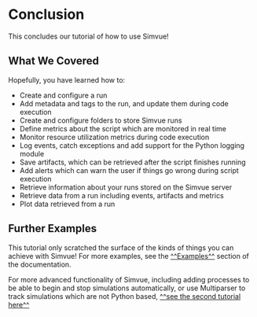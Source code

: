 # Conclusion
This concludes our tutorial of how to use Simvue! 

## What We Covered
Hopefully, you have learned how to:

- Create and configure a run
- Add metadata and tags to the run, and update them during code execution
- Create and configure folders to store Simvue runs
- Define metrics about the script which are monitored in real time
- Monitor resource utilization metrics during code execution
- Log events, catch exceptions and add support for the Python logging module
- Save artifacts, which can be retrieved after the script finishes running
- Add alerts which can warn the user if things go wrong during script execution
- Retrieve information about your runs stored on the Simvue server
- Retrieve data from a run including events, artifacts and metrics
- Plot data retrieved from a run

## Further Examples
This tutorial only scratched the surface of the kinds of things you can achieve with Simvue! For more examples,
see the [^^Examples^^](/examples/tensorflow/) section of the documentation.

For more advanced functionality of Simvue, including adding processes to be able to begin and stop simulations automatically, or use Multiparser to track simulations which are not Python based, [^^see the second tutorial here^^](tutorial_advanced/introduction)

